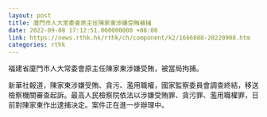 ```yaml
---
layout: post
title: 廈門市人大常委會原主任陳家東涉嫌受賄被捕
date: 2022-09-08 17:12:51.000000000 +08:00
link: https://news.rthk.hk/rthk/ch/component/k2/1666088-20220908.htm
categories: rthk
---
```


福建省廈門市人大常委會原主任陳家東涉嫌受賄，被當局拘捕。

新華社報道，陳家東涉嫌受賄、貪污、濫用職權，國家監察委員會調查終結，移送檢察機關審查起訴。最高人民檢察院依法以涉嫌受賄罪、貪污罪、濫用職權罪，日前對陳家東作出逮捕決定。案件正在進一步辦理中。
